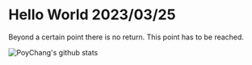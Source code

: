 # Hello World 2023/03/25

Beyond a certain point there is no return. This point has to be reached.

![PoyChang's github stats](https://github-readme-stats.vercel.app/api?username=poychang&show_icons=true&theme=dracula)
